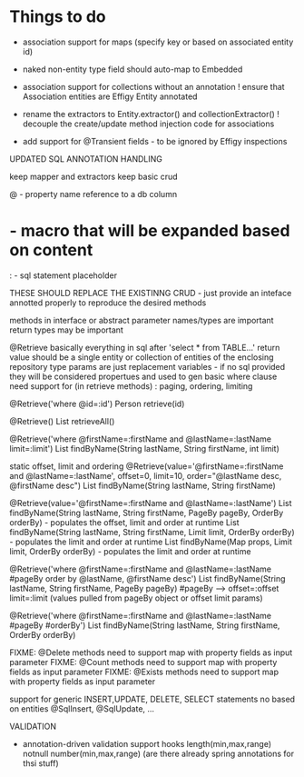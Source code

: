 
# Things to do

- association support for maps (specify key or based on associated entity id)
- naked non-entity type field should auto-map to Embedded
- association support for collections without an annotation
! ensure that Association entities are Effigy Entity annotated

- rename the extractors to Entity.extractor() and collectionExtractor()
! decouple the create/update method injection code for associations

- add support for @Transient fields - to be ignored by Effigy inspections


UPDATED SQL ANNOTATION HANDLING


keep mapper and extractors
keep basic crud


@ - property name reference to a db column
# - macro that will be expanded based on content
: - sql statement placeholder

THESE SHOULD REPLACE THE EXISTINNG CRUD - just provide an inteface annotted properly to reproduce the desired
methods

methods in interface or abstract
parameter names/types are important
return types may be important

@Retrieve
  basically everything in sql after 'select * from TABLE...'
  return value should be a single entity or collection of entities of the enclosing repository type
  params are just replacement variables - if no sql provided they will be considered propertues and used to gen basic where clause
  need support for (in retrieve methods) : paging, ordering, limiting

@Retrieve('where @id=:id')
Person retrieve(id)

@Retrieve()
List<Person> retrieveAll()

@Retrieve('where @firstName=:firstName and @lastName=:lastName limit=:limit')
List<Person> findByName(String lastName, String firstName, int limit)


static offset, limit and ordering
@Retrieve(value='@firstName=:firstName and @lastName=:lastName', offset=0, limit=10, order="@lastName desc, @firstName desc")
List<Person> findByName(String lastName, String firstName)

@Retrieve(value='@firstName=:firstName and @lastName=:lastName')
List<Person> findByName(String lastName, String firstName, PageBy pageBy, OrderBy orderBy) - populates the offset, limit and order at runtime
List<Person> findByName(String lastName, String firstName, Limit limit, OrderBy orderBy) - populates the limit and order at runtime
List<Person> findByName(Map props, Limit limit, OrderBy orderBy) - populates the limit and order at runtime



@Retrieve('where @firstName=:firstName and @lastName=:lastName #pageBy order by @lastName, @firstName desc')
List<Person> findByName(String lastName, String firstName, PageBy pageBy)
  #pageBy --> offset=:offset limit=:limit (values pulled from pageBy object or offset limit params)

@Retrieve('where @firstName=:firstName and @lastName=:lastName #pageBy #orderBy')
List<Person> findByName(String lastName, String firstName, OrderBy orderBy)

FIXME: @Delete methods need to support map with property fields as input parameter
FIXME: @Count methods need to support map with property fields as input parameter
FIXME: @Exists methods need to support map with property fields as input parameter

support for generic INSERT,UPDATE, DELETE, SELECT statements no based on entities
@SqlInsert, @SqlUpdate, ...



VALIDATION

- annotation-driven validation support hooks
    length(min,max,range)
    notnull
    number(min,max,range)
    (are there already spring annotations for thsi stuff)